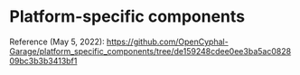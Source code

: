 # Platform-specific components

Reference (May 5, 2022): https://github.com/OpenCyphal-Garage/platform_specific_components/tree/de159248cdee0ee3ba5ac082809bc3b3b3413bf1
